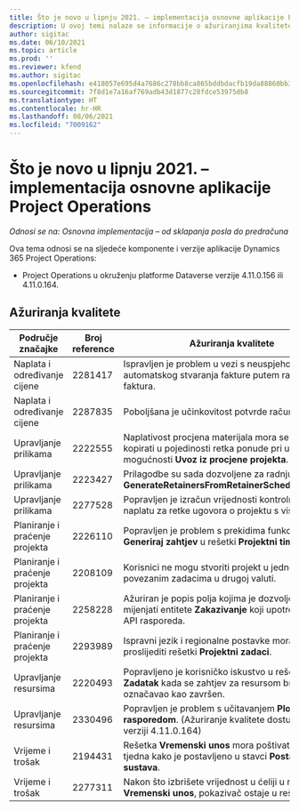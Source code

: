 ```yaml
---
title: Što je novo u lipnju 2021. – implementacija osnovne aplikacije Project Operations
description: U ovoj temi nalaze se informacije o ažuriranjima kvalitete dostupnim u izdanju implementacije osnovne aplikacije Project Operations u lipnju 2021. godine.
author: sigitac
ms.date: 06/10/2021
ms.topic: article
ms.prod: ''
ms.reviewer: kfend
ms.author: sigitac
ms.openlocfilehash: e418057e695d4a7686c278bb8ca865bddbdacfb19da88860bb35dd39ab852091
ms.sourcegitcommit: 7f8d1e7a16af769adb43d1877c28fdce53975db8
ms.translationtype: HT
ms.contentlocale: hr-HR
ms.lasthandoff: 08/06/2021
ms.locfileid: "7009162"
---
```

# <a name="whats-new-june-2021---project-operations-lite-deployment"></a>Što je novo u lipnju 2021. – implementacija osnovne aplikacije Project Operations

_Odnosi se na: Osnovna implementacija – od sklapanja posla do predračuna_

Ova tema odnosi se na sljedeće komponente i verzije aplikacije Dynamics 365 Project Operations:

  - Project Operations u okruženju platforme Dataverse verzije 4.11.0.156 ili 4.11.0.164.

## <a name="quality-updates"></a>Ažuriranja kvalitete

| **Područje značajke** | **Broj reference** | **Ažuriranja kvalitete** |
| --- | --- | --- |
| Naplata i određivanje cijene | 2281417 | Ispravljen je problem u vezi s neuspjehom radnje automatskog stvaranja fakture putem rasporeda faktura. |
| Naplata i određivanje cijene | 2287835 |   Poboljšana je učinkovitost potvrde računa. |
| Upravljanje prilikama | 2222555 | Naplativost procjena materijala mora se ispravno kopirati u pojedinosti retka ponude pri uporabi mogućnosti **Uvoz iz procjene projekta**. |
| Upravljanje prilikama | 2223427 | Prilagodbe su sada dozvoljene za radnju **GenerateRetainersFromRetainerScheduleOptions**. |
| Upravljanje prilikama | 2277528 | Popravljen je izračun vrijednosti kontrolne točke za naplatu za retke ugovora o projektu s više klijenata. |
| Planiranje i praćenje projekta | 2226110 | Popravljen je problem s prekidima funkcije **Generiraj zahtjev** u rešetki **Projektni tim**. |
| Planiranje i praćenje projekta | 2208109 | Korisnici ne mogu stvoriti projekt u jednoj valuti s povezanim zadacima u drugoj valuti. |
| Planiranje i praćenje projekta | 2258228 | Ažuriran je popis polja kojima je dozvoljeno mijenjati entitete **Zakazivanje** koji upotrebljavaju API rasporeda. |
| Planiranje i praćenje projekta | 2293989 | Ispravni jezik i regionalne postavke moraju se proslijediti rešetki **Projektni zadaci**.|
| Upravljanje resursima | 2220493 | Popravljeno je korisničko iskustvo u rešetki **Zadatak** kada se zahtjev za resursom brzo označavao kao završen. |
| Upravljanje resursima | 2330496 | Popravljen je problem s učitavanjem **Ploče s rasporedom**. (Ažuriranje kvalitete dostupno je u verziji 4.11.0.164) |
| Vrijeme i trošak | 2194431 | Rešetka **Vremenski unos** mora poštivati početak tjedna kako je postavljeno u stavci **Postavke sustava**. |
| Vrijeme i trošak | 2277311 | Nakon što izbrišete vrijednost u ćeliji u rešetki **Vremenski unos**, pokazivač ostaje u rešetki. |
